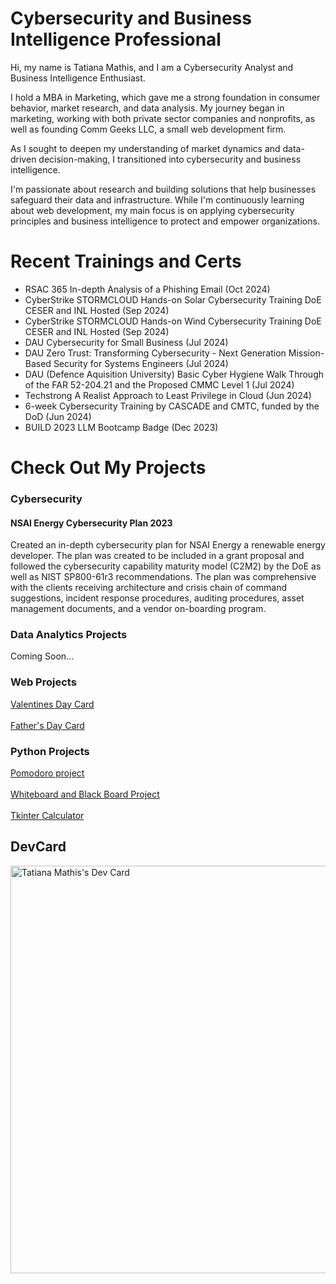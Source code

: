 # Cybersecurity and Business Intelligence Professional
Hi, my name is Tatiana Mathis, and I am a Cybersecurity Analyst and Business Intelligence Enthusiast.

I hold a MBA in Marketing, which gave me a strong foundation in consumer behavior, market research, and data analysis. My journey began in marketing, working with both private sector companies and nonprofits, as well as founding Comm Geeks LLC, a small web development firm.

As I sought to deepen my understanding of market dynamics and data-driven decision-making, I transitioned into cybersecurity and business intelligence. 

I'm passionate about research and building solutions that help businesses safeguard their data and infrastructure. While I'm continuously learning about web development, my main focus is on applying cybersecurity principles and business intelligence to protect and empower organizations.

# Recent Trainings and Certs
* RSAC 365 In-depth Analysis of a Phishing Email (Oct 2024)
* CyberStrike STORMCLOUD Hands-on Solar Cybersecurity Training DoE CESER and INL Hosted (Sep 2024)
* CyberStrike STORMCLOUD Hands-on Wind Cybersecurity Training DoE CESER and INL Hosted (Sep 2024)
* DAU Cybersecurity for Small Business (Jul 2024)
* DAU Zero Trust: Transforming Cybersecurity - Next Generation Mission-Based Security for Systems Engineers (Jul 2024)
* DAU (Defence Aquisition University) Basic Cyber Hygiene Walk Through of the FAR 52-204.21 and the Proposed CMMC Level 1 (Jul 2024)
* Techstrong A Realist Approach to Least Privilege in Cloud (Jun 2024)
* 6-week Cybersecurity Training by CASCADE and CMTC, funded by the DoD (Jun 2024)
* BUILD 2023 LLM Bootcamp Badge (Dec 2023)

# Check Out My Projects
### Cybersecurity
#### NSAI Energy Cybersecurity Plan 2023
Created an in-depth cybersecurity plan for NSAI Energy a renewable energy developer. The plan was created to be included in a grant proposal and followed the cybersecurity capability maturity model (C2M2) by the DoE as well as NIST SP800-61r3 recommendations. The plan was comprehensive with the clients receiving architecture and crisis chain of command suggestions, incident response procedures, auditing procedures, asset management documents, and a vendor on-boarding program. 

### Data Analytics Projects
Coming Soon...

### Web Projects
[Valentines Day Card](https://github.com/mindfultatiana/valentinesday2024) <br></br>
[Father's Day Card](https://github.com/mindfultatiana/fathersday2024)

### Python Projects
[Pomodoro project](https://github.com/mindfultatiana/beginnerPython/tree/main/Pomodoro) <br></br>
[Whiteboard and Black Board Project](https://github.com/mindfultatiana/beginnerPython/tree/main/whiteBoard) <br></br>
[Tkinter Calculator](https://github.com/mindfultatiana/beginnerPython/tree/main/TkinterCalculator)

## DevCard
<a href="https://app.daily.dev/mindfultatiana"><img src="https://api.daily.dev/devcards/v2/4Ip0Wign9iPYa1xMGoscF.png?r=t7a&type=wide" width="652" alt="Tatiana Mathis's Dev Card"/></a>
